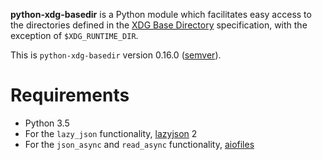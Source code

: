 **python-xdg-basedir** is a Python module which facilitates easy access to the directories defined in the [XDG Base Directory](http://standards.freedesktop.org/basedir-spec/basedir-spec-latest.html) specification, with the exception of `$XDG_RUNTIME_DIR`.

This is `python-xdg-basedir` version 0.16.0 ([semver](http://semver.org/)).

# Requirements

* Python 3.5
* For the `lazy_json` functionality, [lazyjson](https://github.com/fenhl/lazyjson) 2
* For the `json_async` and `read_async` functionality, [aiofiles](https://pypi.org/project/aiofiles/)
